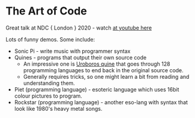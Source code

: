 # The Art of Code

Great talk at NDC { London } 2020 - watch [at youtube here](https://www.youtube.com/watch?v=6avJHaC3C2U)

Lots of funny demos. Some include:

* Sonic Pi - write music with programmer syntax
* Quines - programs that output their own source code
  * An impressive one is [Uroboros quine](https://github.com/mame/quine-relay) that goes through 128 programming languages to end back in the original source code.
  * Generally requires tricks, so one might learn a bit from reading and understanding them.
* Piet (programming language) - esoteric language which uses 16bit colour pictures to program.
* Rockstar (programming language) - another eso-lang with syntax that look like 1980's heavy metal songs.
